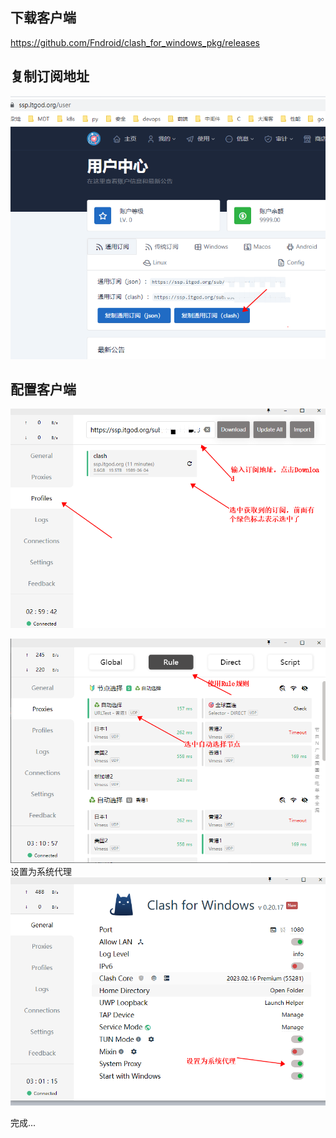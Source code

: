 
## 下载客户端
https://github.com/Fndroid/clash_for_windows_pkg/releases  


## 复制订阅地址
![img_12.png](img_12.png)
## 配置客户端
![img_13.png](img_13.png)

![img_16.png](img_16.png)
设置为系统代理
![img_14.png](img_14.png)

完成...